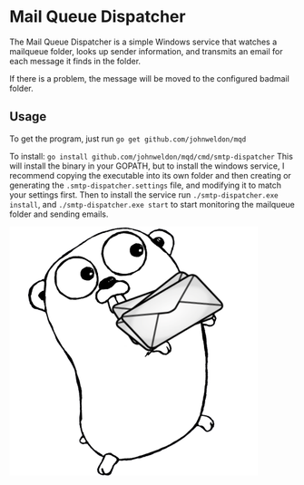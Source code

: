 # Mail Queue Dispatcher

The Mail Queue Dispatcher is a simple Windows service that watches a 
mailqueue folder, looks up sender information, and transmits an email
for each message it finds in the folder.

If there is a problem, the message will be moved to the configured 
badmail folder.


## Usage

To get the program, just run `go get github.com/johnweldon/mqd`

To install: `go install github.com/johnweldon/mqd/cmd/smtp-dispatcher`
This will install the binary in your GOPATH, but to install the windows
service, I recommend copying the executable into its own folder and then
creating or generating the `.smtp-dispatcher.settings` file, and
modifying it to match your settings first. Then to install the service
run `./smtp-dispatcher.exe install`, and `./smtp-dispatcher.exe start`
to start monitoring the mailqueue folder and sending emails.


![gopher mascot](img/smtp-dispatcher-gopher.png)
